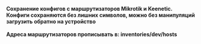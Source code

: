 <b>Сохранение конфигов с маршрутизаторов Mikrotik и Keenetic. Конфиги сохраняются без лишних символов, можно без манипуляций загрузить обратно на устройство</b></br></br>
<b>Адреса маршрутизаторов прописывать в: inventories/dev/hosts </b>
